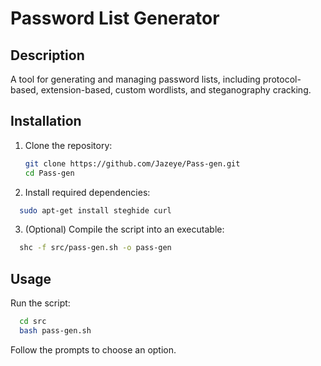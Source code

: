 # Password List Generator

## Description
A tool for generating and managing password lists, including protocol-based, extension-based, custom wordlists, and steganography cracking.

## Installation

1. Clone the repository:
   ```bash
   git clone https://github.com/Jazeye/Pass-gen.git
   cd Pass-gen

 2. Install required dependencies:
```bash
  sudo apt-get install steghide curl
```
3. (Optional) Compile the script into an executable:

```bash
  shc -f src/pass-gen.sh -o pass-gen
```
## Usage
Run the script:

```bash
  cd src
  bash pass-gen.sh
```
Follow the prompts to choose an option.
